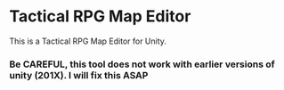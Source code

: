# Tactical RPG Map Editor #

This is a Tactical RPG Map Editor for Unity.

### Be **CAREFUL**, this tool does not work with earlier versions of unity (201X). I will fix this ASAP ###